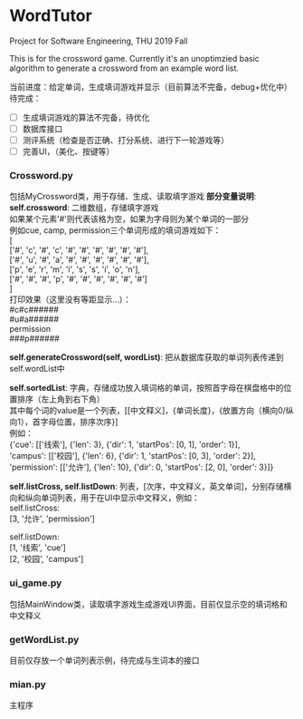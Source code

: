 # WordTutor
Project for Software Engineering, THU 2019 Fall

This is for the crossword game. Currently it's an unoptimzied basic algorithm to generate a crossword from an example word list.

当前进度：给定单词，生成填词游戏并显示（目前算法不完备，debug+优化中）
待完成：
- [ ] 生成填词游戏的算法不完备，待优化
- [ ] 数据库接口
- [ ] 测评系统（检查是否正确、打分系统、进行下一轮游戏等）
- [ ] 完善UI，（美化、按键等）

### Crossword.py
包括MyCrossword类，用于存储、生成、读取填字游戏
**部分变量说明**:
**self.crossword**: 二维数组，存储填字游戏  
        如果某个元素'#'则代表该格为空，如果为字母则为某个单词的一部分  
        例如cue, camp, permission三个单词形成的填词游戏如下：  
            [  
            ['#', 'c', '#', 'c', '#', '#', '#', '#', '#', '#'],  
            ['#', 'u', '#', 'a', '#', '#', '#', '#', '#', '#'],  
            ['p', 'e', 'r', 'm', 'i', 's', 's', 'i', 'o', 'n'],  
            ['#', '#', '#', 'p', '#', '#', '#', '#', '#', '#']  
            ]  
        打印效果（这里没有等距显示...）：  
            #c#c######  
            #u#a######  
            permission  
            ###p######  

**self.generateCrossword(self, wordList)**: 把从数据库获取的单词列表传递到self.wordList中  

**self.sortedList**: 字典，存储成功放入填词格的单词，按照首字母在棋盘格中的位置排序（左上角到右下角）  
其中每个词的value是一个列表，[[中文释义]，{单词长度}，{放置方向（横向0/纵向1），首字母位置，排序次序}]  
例如：  
{'cue': [['线索'], {'len': 3}, {'dir': 1, 'startPos': [0, 1], 'order': 1}],    
'campus': [['校园'], {'len': 6}, {'dir': 1, 'startPos': [0, 3], 'order': 2}],  
'permission': [['允许'], {'len': 10}, {'dir': 0, 'startPos': [2, 0], 'order': 3}]}  

**self.listCross, self.listDown**: 列表，[次序，中文释义，英文单词]，分别存储横向和纵向单词列表，用于在UI中显示中文释义，例如：  
self.listCross:  
[3, '允许', 'permission']  

self.listDown:  
[1, '线索', 'cue']  
[2, '校园', 'campus']

### ui_game.py
包括MainWindow类，读取填字游戏生成游戏UI界面，目前仅显示空的填词格和中文释义

### getWordList.py
目前仅存放一个单词列表示例，待完成与生词本的接口

### mian.py
主程序
